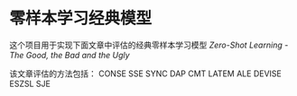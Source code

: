 # 零样本学习经典模型

这个项目用于实现下面文章中评估的经典零样本学习模型
*Zero-Shot Learning - The Good, the Bad and the Ugly*

该文章评估的方法包括：
                    CONSE
                    SSE
                    SYNC
                    DAP
                    CMT
                    LATEM
                    ALE
                    DEVISE
                    ESZSL
                    SJE
